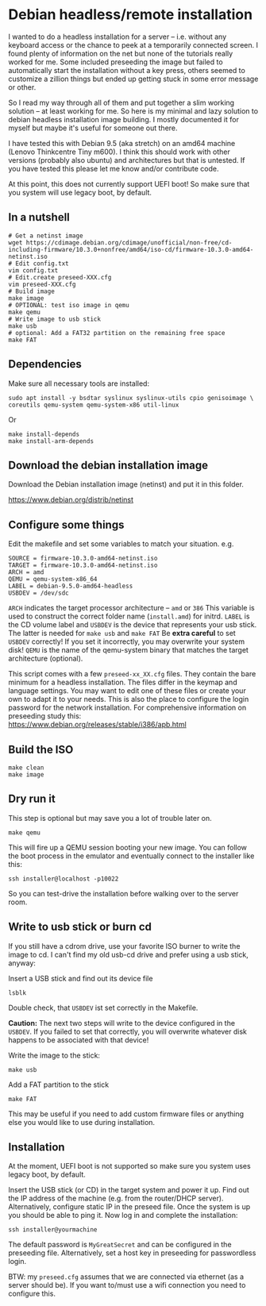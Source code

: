# Debian headless/remote installation

I wanted to do a headless installation for a server – i.e. without any keyboard
access or the chance to peek at a temporarily connected screen. I found plenty
of information on the net but none of the tutorials really worked for me. Some
included preseeding the image but failed to automatically start the
installation without a key press, others seemed to customize a zillion things
but ended up getting stuck in some error message or other.

So I read my way through all of them and put together a slim working solution –
at least working for me. So here is my minimal and lazy solution to debian
headless installation image building.  I mostly documented it for myself but
maybe it's useful for someone out there.

I have tested this with Debian 9.5 (aka stretch) on an amd64 machine (Lenovo
Thinkcentre Tiny m600). I think this should work with other versions (probably
also ubuntu) and architectures but that is untested. If you have tested this
please let me know and/or contribute code.

At this point, this does not currently support UEFI boot! So make sure that you
system will use legacy boot, by default.


## In a nutshell

    # Get a netinst image 
    wget https://cdimage.debian.org/cdimage/unofficial/non-free/cd-including-firmware/10.3.0+nonfree/amd64/iso-cd/firmware-10.3.0-amd64-netinst.iso
    # Edit config.txt
    vim config.txt
    # Edit.create preseed-XXX.cfg 
    vim preseed-XXX.cfg
    # Build image
    make image
    # OPTIONAL: test iso image in qemu
    make qemu
    # Write image to usb stick
    make usb
    # optional: Add a FAT32 partition on the remaining free space
    make FAT


## Dependencies

Make sure all necessary tools are installed:

    sudo apt install -y bsdtar syslinux syslinux-utils cpio genisoimage \
	coreutils qemu-system qemu-system-x86 util-linux

Or 

    make install-depends
    make install-arm-depends


## Download the debian installation image

Download the Debian installation image (netinst) and put it in this folder.

https://www.debian.org/distrib/netinst


## Configure some things

Edit the makefile and set some variables to match your situation. e.g.

    SOURCE = firmware-10.3.0-amd64-netinst.iso
    TARGET = firmware-10.3.0-amd64-netinst.iso
    ARCH = amd
    QEMU = qemu-system-x86_64 
    LABEL = debian-9.5.0-amd64-headless
    USBDEV = /dev/sdc

`ARCH` indicates the target processor architecture – `amd` or `386`
This variable is used to construct the correct folder name (`install.amd`) for
initrd. `LABEL` is the CD volume label and `USBDEV` is the device that
represents your usb stick. The latter is needed for `make usb` and `make FAT`
Be **extra careful** to set `USBDEV` correctly! If you set it incorrectly, you
may overwrite your system disk!  `QEMU` is the name of the qemu-system binary
that matches the target architecture (optional).

This script comes with a few `preseed-xx_XX.cfg` files.  They contain the bare
minimum for a headless installation. The files differ in the keymap and
language settings. You may want to edit one of these files or create your own
to adapt it to your needs. This is also the place to configure the login
password for the network installation. For comprehensive information on
preseeding study this: https://www.debian.org/releases/stable/i386/apb.html


## Build the ISO

    make clean
    make image


## Dry run it

This step is optional but may save you a lot of trouble later on.

    make qemu

This will fire up a QEMU session booting your new image. You can follow the
boot process in the emulator and eventually connect to the installer like this:

    ssh installer@localhost -p10022

So you can test-drive the installation before walking over to the server room.


## Write to usb stick or burn cd

If you still have a cdrom drive, use your favorite ISO burner to write the
image to cd. I can't find my old usb-cd drive and prefer using a usb stick,
anyway:

Insert a USB stick and find out its device file

    lsblk

Double check, that `USBDEV` ist set correctly in the Makefile.

**Caution:** The next two steps will write to the device configured in the
`USBDEV`. If you failed to set that correctly, you will overwrite whatever disk
happens to be associated with that device!

Write the image to the stick:

    make usb

Add a FAT partition to the stick

    make FAT

This may be useful if you need to add custom firmware files or anything else
you would like to use during installation.


## Installation

At the moment, UEFI boot is not supported so make sure you system uses
legacy boot, by default.

Insert the USB stick (or CD) in the target system and power it up. Find out the
IP address of the machine (e.g. from the router/DHCP server). Alternatively,
configure static IP in the preseed file. Once the system is up you should be
able to ping it. Now log in and complete the installation:

    ssh installer@yourmachine

The default password is `MyGreatSecret` and can be configured in the preseeding file.
Alternatively, set a host key in preseeding for passwordless login.

BTW: my `preseed.cfg` assumes that we are connected via ethernet (as a server
should be). If you want to/must use a wifi connection you need to configure
this. 
